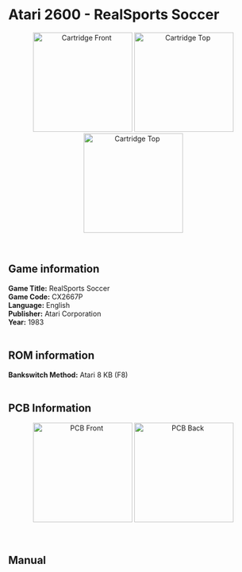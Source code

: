 # Atari 2600 - RealSports Soccer

<p align="center" width="100%">
	<img src="https://archive.org/download/A26_REALSPORT_SOCCER_CX2667P/01_LABEL_FRONT.jpg" alt="Cartridge Front" width="200"/>
	<img src="https://archive.org/download/A26_REALSPORT_SOCCER_CX2667P/02_LABEL_TOP.jpg" alt="Cartridge Top" width="200"/>
	<img src="https://archive.org/download/A26_REALSPORT_SOCCER_CX2667P/03_CARTRIDGE_BACK.jpg" alt="Cartridge Top" width="200"/>
</p> <br/>

## Game information

**Game Title:** RealSports Soccer <br/>
**Game Code:** CX2667P <br/>
**Language:** English <br/>
**Publisher:** Atari Corporation <br/>
**Year:** 1983 <br/>
<br/>

## ROM information

**Bankswitch Method:** Atari 8 KB (F8) <br/>
<br/>

## PCB Information

<p align="center" width="100%">
	<img src="https://archive.org/download/A26_REALSPORT_SOCCER_CX2667P/04_PCB_FRONT.jpg" alt="PCB Front" width="200"/>
	<img src="https://archive.org/download/A26_REALSPORT_SOCCER_CX2667P/05_PCB_BACK.jpg" alt="PCB Back" width="200"/>
</p>
<br/>

## Manual
